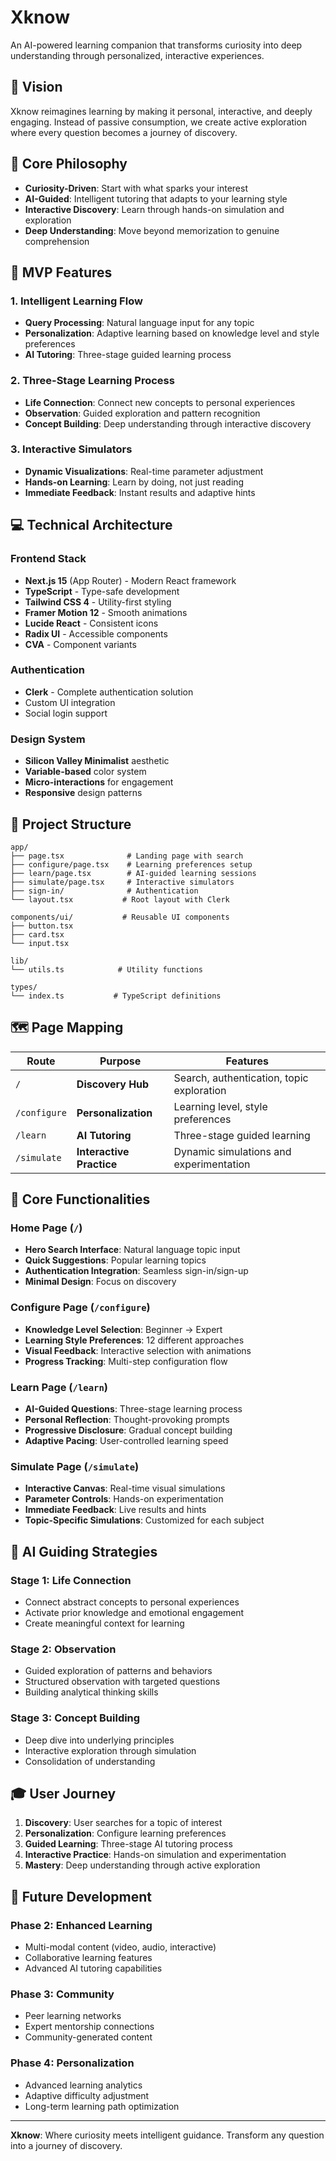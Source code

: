 # Xknow

An AI-powered learning companion that transforms curiosity into deep understanding through personalized, interactive experiences.

## 🌟 Vision

Xknow reimagines learning by making it personal, interactive, and deeply engaging. Instead of passive consumption, we create active exploration where every question becomes a journey of discovery.

## 🎯 Core Philosophy

- **Curiosity-Driven**: Start with what sparks your interest
- **AI-Guided**: Intelligent tutoring that adapts to your learning style  
- **Interactive Discovery**: Learn through hands-on simulation and exploration
- **Deep Understanding**: Move beyond memorization to genuine comprehension

## 🚀 MVP Features

### 1. **Intelligent Learning Flow**
- **Query Processing**: Natural language input for any topic
- **Personalization**: Adaptive learning based on knowledge level and style preferences  
- **AI Tutoring**: Three-stage guided learning process

### 2. **Three-Stage Learning Process**
- **Life Connection**: Connect new concepts to personal experiences
- **Observation**: Guided exploration and pattern recognition
- **Concept Building**: Deep understanding through interactive discovery

### 3. **Interactive Simulators**
- **Dynamic Visualizations**: Real-time parameter adjustment
- **Hands-on Learning**: Learn by doing, not just reading
- **Immediate Feedback**: Instant results and adaptive hints

## 💻 Technical Architecture

### **Frontend Stack**
- **Next.js 15** (App Router) - Modern React framework
- **TypeScript** - Type-safe development
- **Tailwind CSS 4** - Utility-first styling
- **Framer Motion 12** - Smooth animations
- **Lucide React** - Consistent icons
- **Radix UI** - Accessible components  
- **CVA** - Component variants

### **Authentication**
- **Clerk** - Complete authentication solution
- Custom UI integration
- Social login support

### **Design System**
- **Silicon Valley Minimalist** aesthetic
- **Variable-based** color system
- **Micro-interactions** for engagement
- **Responsive** design patterns

## 📁 Project Structure

```
app/
├── page.tsx              # Landing page with search
├── configure/page.tsx    # Learning preferences setup
├── learn/page.tsx        # AI-guided learning sessions
├── simulate/page.tsx     # Interactive simulators
├── sign-in/              # Authentication
└── layout.tsx           # Root layout with Clerk

components/ui/           # Reusable UI components
├── button.tsx
├── card.tsx  
└── input.tsx

lib/
└── utils.ts            # Utility functions

types/
└── index.ts           # TypeScript definitions
```

## 🗺️ Page Mapping

| Route | Purpose | Features |
|-------|---------|----------|
| `/` | **Discovery Hub** | Search, authentication, topic exploration |
| `/configure` | **Personalization** | Learning level, style preferences |
| `/learn` | **AI Tutoring** | Three-stage guided learning |
| `/simulate` | **Interactive Practice** | Dynamic simulations and experimentation |

## 🎨 Core Functionalities

### **Home Page (`/`)**
- **Hero Search Interface**: Natural language topic input
- **Quick Suggestions**: Popular learning topics
- **Authentication Integration**: Seamless sign-in/sign-up
- **Minimal Design**: Focus on discovery

### **Configure Page (`/configure`)**  
- **Knowledge Level Selection**: Beginner → Expert
- **Learning Style Preferences**: 12 different approaches
- **Visual Feedback**: Interactive selection with animations
- **Progress Tracking**: Multi-step configuration flow

### **Learn Page (`/learn`)**
- **AI-Guided Questions**: Three-stage learning process
- **Personal Reflection**: Thought-provoking prompts
- **Progressive Disclosure**: Gradual concept building
- **Adaptive Pacing**: User-controlled learning speed

### **Simulate Page (`/simulate`)**
- **Interactive Canvas**: Real-time visual simulations  
- **Parameter Controls**: Hands-on experimentation
- **Immediate Feedback**: Live results and hints
- **Topic-Specific Simulations**: Customized for each subject

## 🤖 AI Guiding Strategies

### **Stage 1: Life Connection**
- Connect abstract concepts to personal experiences
- Activate prior knowledge and emotional engagement
- Create meaningful context for learning

### **Stage 2: Observation**  
- Guided exploration of patterns and behaviors
- Structured observation with targeted questions
- Building analytical thinking skills

### **Stage 3: Concept Building**
- Deep dive into underlying principles
- Interactive exploration through simulation
- Consolidation of understanding

## 🎓 User Journey

1. **Discovery**: User searches for a topic of interest
2. **Personalization**: Configure learning preferences  
3. **Guided Learning**: Three-stage AI tutoring process
4. **Interactive Practice**: Hands-on simulation and experimentation
5. **Mastery**: Deep understanding through active exploration

## 🔮 Future Development

### **Phase 2: Enhanced Learning**
- Multi-modal content (video, audio, interactive)
- Collaborative learning features
- Advanced AI tutoring capabilities

### **Phase 3: Community**  
- Peer learning networks
- Expert mentorship connections
- Community-generated content

### **Phase 4: Personalization**
- Advanced learning analytics
- Adaptive difficulty adjustment  
- Long-term learning path optimization

---

**Xknow**: Where curiosity meets intelligent guidance. Transform any question into a journey of discovery. 